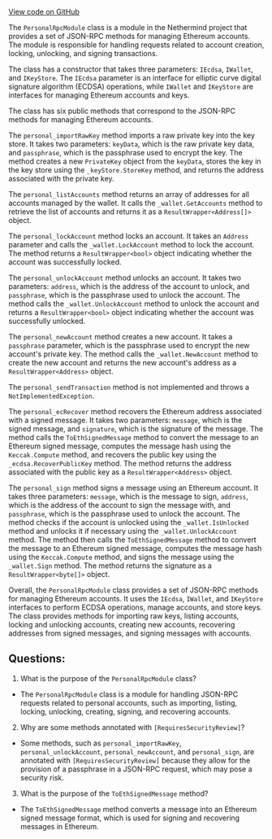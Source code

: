 [View code on GitHub](https://github.com/nethermindeth/nethermind/Nethermind.JsonRpc/Modules/Personal/PersonalRpcModule.cs)

The `PersonalRpcModule` class is a module in the Nethermind project that provides a set of JSON-RPC methods for managing Ethereum accounts. The module is responsible for handling requests related to account creation, locking, unlocking, and signing transactions. 

The class has a constructor that takes three parameters: `IEcdsa`, `IWallet`, and `IKeyStore`. The `IEcdsa` parameter is an interface for elliptic curve digital signature algorithm (ECDSA) operations, while `IWallet` and `IKeyStore` are interfaces for managing Ethereum accounts and keys. 

The class has six public methods that correspond to the JSON-RPC methods for managing Ethereum accounts. 

The `personal_importRawKey` method imports a raw private key into the key store. It takes two parameters: `keyData`, which is the raw private key data, and `passphrase`, which is the passphrase used to encrypt the key. The method creates a new `PrivateKey` object from the `keyData`, stores the key in the key store using the `_keyStore.StoreKey` method, and returns the address associated with the private key. 

The `personal_listAccounts` method returns an array of addresses for all accounts managed by the wallet. It calls the `_wallet.GetAccounts` method to retrieve the list of accounts and returns it as a `ResultWrapper<Address[]>` object. 

The `personal_lockAccount` method locks an account. It takes an `Address` parameter and calls the `_wallet.LockAccount` method to lock the account. The method returns a `ResultWrapper<bool>` object indicating whether the account was successfully locked. 

The `personal_unlockAccount` method unlocks an account. It takes two parameters: `address`, which is the address of the account to unlock, and `passphrase`, which is the passphrase used to unlock the account. The method calls the `_wallet.UnlockAccount` method to unlock the account and returns a `ResultWrapper<bool>` object indicating whether the account was successfully unlocked. 

The `personal_newAccount` method creates a new account. It takes a `passphrase` parameter, which is the passphrase used to encrypt the new account's private key. The method calls the `_wallet.NewAccount` method to create the new account and returns the new account's address as a `ResultWrapper<Address>` object. 

The `personal_sendTransaction` method is not implemented and throws a `NotImplementedException`. 

The `personal_ecRecover` method recovers the Ethereum address associated with a signed message. It takes two parameters: `message`, which is the signed message, and `signature`, which is the signature of the message. The method calls the `ToEthSignedMessage` method to convert the message to an Ethereum signed message, computes the message hash using the `Keccak.Compute` method, and recovers the public key using the `_ecdsa.RecoverPublicKey` method. The method returns the address associated with the public key as a `ResultWrapper<Address>` object. 

The `personal_sign` method signs a message using an Ethereum account. It takes three parameters: `message`, which is the message to sign, `address`, which is the address of the account to sign the message with, and `passphrase`, which is the passphrase used to unlock the account. The method checks if the account is unlocked using the `_wallet.IsUnlocked` method and unlocks it if necessary using the `_wallet.UnlockAccount` method. The method then calls the `ToEthSignedMessage` method to convert the message to an Ethereum signed message, computes the message hash using the `Keccak.Compute` method, and signs the message using the `_wallet.Sign` method. The method returns the signature as a `ResultWrapper<byte[]>` object. 

Overall, the `PersonalRpcModule` class provides a set of JSON-RPC methods for managing Ethereum accounts. It uses the `IEcdsa`, `IWallet`, and `IKeyStore` interfaces to perform ECDSA operations, manage accounts, and store keys. The class provides methods for importing raw keys, listing accounts, locking and unlocking accounts, creating new accounts, recovering addresses from signed messages, and signing messages with accounts.
## Questions: 
 1. What is the purpose of the `PersonalRpcModule` class?
- The `PersonalRpcModule` class is a module for handling JSON-RPC requests related to personal accounts, such as importing, listing, locking, unlocking, creating, signing, and recovering accounts.

2. Why are some methods annotated with `[RequiresSecurityReview]`?
- Some methods, such as `personal_importRawKey`, `personal_unlockAccount`, `personal_newAccount`, and `personal_sign`, are annotated with `[RequiresSecurityReview]` because they allow for the provision of a passphrase in a JSON-RPC request, which may pose a security risk.

3. What is the purpose of the `ToEthSignedMessage` method?
- The `ToEthSignedMessage` method converts a message into an Ethereum signed message format, which is used for signing and recovering messages in Ethereum.
